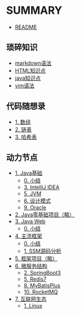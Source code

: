 # SUMMARY

- [README](/README.md)

## 琐碎知识
- [markdown语法](trivial/STUDY/markdown.md)
- [HTML知识点](trivial/STUDY/frontend.md)
- [java知识点](trivial/STUDY/java.md)
- [vim语法](trivial/STUDY/vim.md)

## 代码随想录
- [1. 数组](leetcode-master/1-array.md)
- [2. 链表](leetcode-master/2-linklist.md)
- [3. 哈希表](leetcode-master/3-hashtable.md)

## 动力节点
- [1. Java基础]()
    - [0. 小结](bjpowernode/01-Java基础/00-summary.md)
    - [3. IntelliJ IDEA](bjpowernode/01-Java基础/03-IntelliJ-IDEA.md)
    - [5. JVM](bjpowernode/01-Java基础/05-JVM.md)
    - [6. 设计模式](bjpowernode/01-Java基础/06-设计模式.md)
    - [9. Oracle](bjpowernode/01-Java基础/09-Oracle（选学）.md)
- [2. Java零基础项目（略）]()
- [3. Java Web]()
    - [0. 小结](bjpowernode/03-Java-Web/00-summary.md)
- [4. 主流框架]()
    - [0. 小结](bjpowernode/04-主流框架/00-summary.md)
    - [1. SSM源码分析](bjpowernode/04-主流框架/00-SSM源码分析.md)
- [5. 框架项目（略）]()
- [6. 微服务结构]()
    - [2. SpringBoot3](bjpowernode/06-微服务结构/02-SpringBoot3.md)
    - [5. Redis7](bjpowernode/06-微服务结构/05-Redis7.md)
    - [8. MyBatisPlus](bjpowernode/06-微服务结构/08-MyBatisPlus.md)
    - [10. RocketMQ](bjpowernode/06-微服务结构/10-RocketMQ.md)
- [7. 互联网生态]()
    - [1. Linux](bjpowernode/07-互联网生态/01-Linux.md)